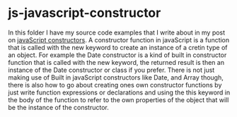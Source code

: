 # js-javascript-constructor

In this folder I have my source code examples that I write about in my post on [javaScript constructors](https://dustinpfister.github.io/2019/02/27/js-javascript-constructor/). A constructor function in javaScript is a function that is called with the new keyword to create an instance of a cretin type of an object. For example the Date constructor is a kind of built in constructor function that is called with the new keyword, the returned result is then an instance of the Date constructor or class if you prefer. There is not just making use of Built in javaScript constructors like Date, and Array though, there is also how to go about creating ones own constructor functions by just write function expressions or declarations and using the this keyword in the body of the function to refer to the own properties of the object that will be the instance of the constructor.

